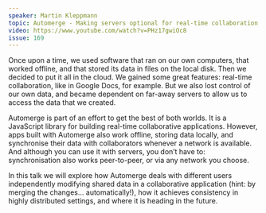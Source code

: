 ```yaml
---
speaker: Martin Kleppmann
topic: Automerge - Making servers optional for real-time collaboration
video: https://www.youtube.com/watch?v=PHz17gwiOc8
issue: 169
---
```


Once upon a time, we used software that ran on our own computers, that worked offline, and that stored its data in files on the local disk. Then we decided to put it all in the cloud. We gained some great features: real-time collaboration, like in Google Docs, for example. But we also lost control of our own data, and became dependent on far-away servers to allow us to access the data that we created.

Automerge is part of an effort to get the best of both worlds. It is a JavaScript library for building real-time collaborative applications. However, apps built with Automerge also work offline, storing data locally, and synchronise their data with collaborators whenever a network is available. And although you can use it with servers, you don’t have to: synchronisation also works peer-to-peer, or via any network you choose.

In this talk we will explore how Automerge deals with different users independently modifying shared data in a collaborative application (hint: by merging the changes... automatically!), how it achieves consistency in highly distributed settings, and where it is heading in the future.

